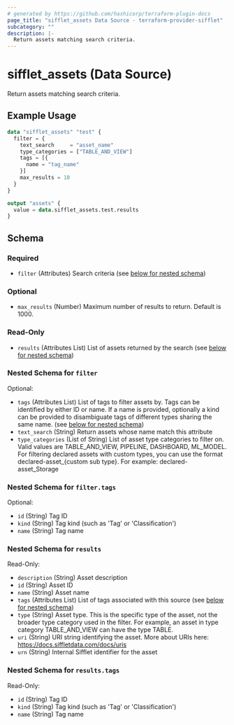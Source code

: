 ```yaml
---
# generated by https://github.com/hashicorp/terraform-plugin-docs
page_title: "sifflet_assets Data Source - terraform-provider-sifflet"
subcategory: ""
description: |-
  Return assets matching search criteria.
---
```


# sifflet_assets (Data Source)

Return assets matching search criteria.

## Example Usage

```terraform
data "sifflet_assets" "test" {
  filter = {
    text_search     = "asset_name"
    type_categories = ["TABLE_AND_VIEW"]
    tags = [{
      name = "tag_name"
    }]
    max_results = 10
  }
}

output "assets" {
  value = data.sifflet_assets.test.results
}
```

<!-- schema generated by tfplugindocs -->
## Schema

### Required

- `filter` (Attributes) Search criteria (see [below for nested schema](#nestedatt--filter))

### Optional

- `max_results` (Number) Maximum number of results to return. Default is 1000.

### Read-Only

- `results` (Attributes List) List of assets returned by the search (see [below for nested schema](#nestedatt--results))

<a id="nestedatt--filter"></a>
### Nested Schema for `filter`

Optional:

- `tags` (Attributes List) List of tags to filter assets by. Tags can be identified by either ID or name. If a name is provided, optionally a kind can be provided to disambiguate tags of different types sharing the same name. (see [below for nested schema](#nestedatt--filter--tags))
- `text_search` (String) Return assets whose name match this attribute
- `type_categories` (List of String) List of asset type categories to filter on. Valid values are TABLE_AND_VIEW, PIPELINE, DASHBOARD, ML_MODEL. For filtering declared assets with custom types, you can use the format declared-asset_{custom sub type}. For example: declared-asset_Storage

<a id="nestedatt--filter--tags"></a>
### Nested Schema for `filter.tags`

Optional:

- `id` (String) Tag ID
- `kind` (String) Tag kind (such as 'Tag' or 'Classification')
- `name` (String) Tag name



<a id="nestedatt--results"></a>
### Nested Schema for `results`

Read-Only:

- `description` (String) Asset description
- `id` (String) Asset ID
- `name` (String) Asset name
- `tags` (Attributes List) List of tags associated with this source (see [below for nested schema](#nestedatt--results--tags))
- `type` (String) Asset type. This is the specific type of the asset, not the broader type category used in the filter. For example, an asset in type category TABLE_AND_VIEW can have the type TABLE.
- `uri` (String) URI string identifying the asset. More about URIs here: https://docs.siffletdata.com/docs/uris
- `urn` (String) Internal Sifflet identifier for the asset

<a id="nestedatt--results--tags"></a>
### Nested Schema for `results.tags`

Read-Only:

- `id` (String) Tag ID
- `kind` (String) Tag kind (such as 'Tag' or 'Classification')
- `name` (String) Tag name
